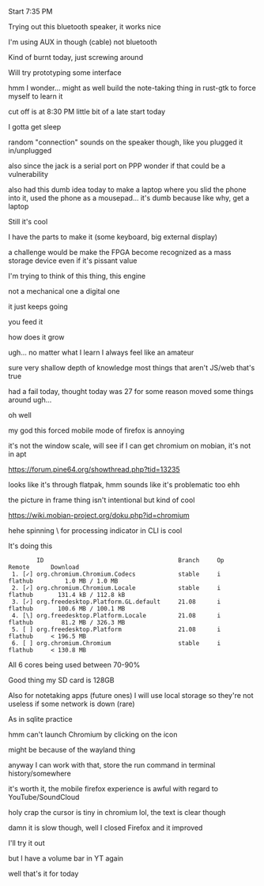 Start 7:35 PM

Trying out this bluetooth speaker, it works nice

I'm using AUX in though (cable) not bluetooth

Kind of burnt today, just screwing around

Will try prototyping some interface

hmm I wonder... might as well build the note-taking thing in rust-gtk to force myself to learn it

cut off is at 8:30 PM little bit of a late start today

I gotta get sleep

random "connection" sounds on the speaker though, like you plugged it in/unplugged

also since the jack is a serial port on PPP wonder if that could be a vulnerability

also had this dumb idea today to make a laptop where you slid the phone into it, used the phone as a mousepad... it's dumb because like why, get a laptop

Still it's cool

I have the parts to make it (some keyboard, big external display)

a challenge would be make the FPGA become recognized as a mass storage device even if it's pissant value

I'm trying to think of this thing, this engine

not a mechanical one a digital one

it just keeps going

you feed it

how does it grow

ugh... no matter what I learn I always feel like an amateur

sure very shallow depth of knowledge most things that aren't JS/web that's true

had a fail today, thought today was 27 for some reason moved some things around ugh...

oh well

my god this forced mobile mode of firefox is annoying

it's not the window scale, will see if I can get chromium on mobian, it's not in apt

https://forum.pine64.org/showthread.php?tid=13235

looks like it's through flatpak, hmm sounds like it's problematic too ehh

the picture in frame thing isn't intentional but kind of cool

https://wiki.mobian-project.org/doku.php?id=chromium

hehe spinning \ for processing indicator in CLI is cool

It's doing this

```
        ID                                      Branch     Op     Remote      Download
 1. [✓] org.chromium.Chromium.Codecs            stable     i      flathub         1.0 MB / 1.0 MB
 2. [✓] org.chromium.Chromium.Locale            stable     i      flathub       131.4 kB / 112.8 kB
 3. [✓] org.freedesktop.Platform.GL.default     21.08      i      flathub       100.6 MB / 100.1 MB
 4. [\] org.freedesktop.Platform.Locale         21.08      i      flathub        81.2 MB / 326.3 MB
 5. [ ] org.freedesktop.Platform                21.08      i      flathub     < 196.5 MB
 6. [ ] org.chromium.Chromium                   stable     i      flathub     < 130.8 MB
```

All 6 cores being used between 70-90%

Good thing my SD card is 128GB

Also for notetaking apps (future ones) I will use local storage so they're not useless if some network is down (rare)

As in sqlite practice

hmm can't launch Chromium by clicking on the icon

might be because of the wayland thing

anyway I can work with that, store the run command in terminal history/somewhere

it's worth it, the mobile firefox experience is awful with regard to YouTube/SoundCloud

holy crap the cursor is tiny in chromium lol, the text is clear though

damn it is slow though, well I closed Firefox and it improved

I'll try it out

but I have a volume bar in YT again

well that's it for today

